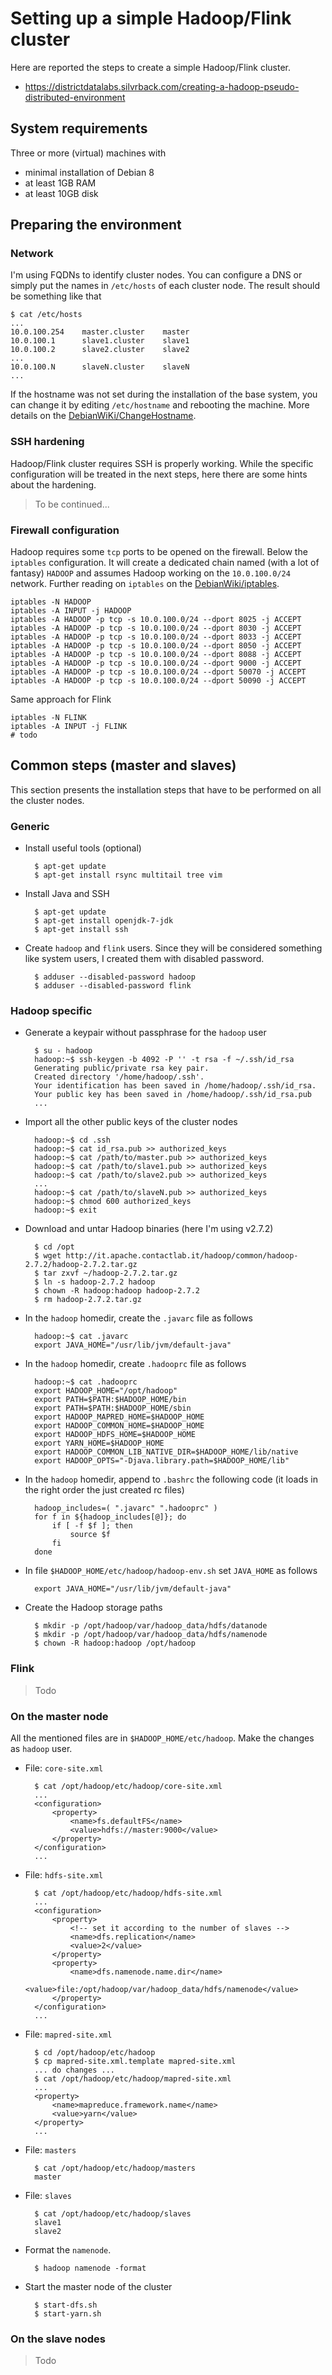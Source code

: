 # Setting up a simple Hadoop/Flink cluster

Here are reported the steps to create a simple Hadoop/Flink cluster.

* https://districtdatalabs.silvrback.com/creating-a-hadoop-pseudo-distributed-environment

## System requirements

Three or more (virtual) machines with

* minimal installation of Debian 8
* at least 1GB RAM
* at least 10GB disk

## Preparing the environment

### Network

I'm using FQDNs to identify cluster nodes. You can configure a DNS or simply
put the names in `/etc/hosts` of each cluster node. The result should be
something like that

    $ cat /etc/hosts
    ...
    10.0.100.254    master.cluster    master
    10.0.100.1      slave1.cluster    slave1
    10.0.100.2      slave2.cluster    slave2
    ...
    10.0.100.N      slaveN.cluster    slaveN
    ...

If the hostname was not set during the installation of the base system, you
can change it by editing `/etc/hostname` and rebooting the machine.
More details on the
[DebianWiKi/ChangeHostname](https://wiki.debian.org/HowTo/ChangeHostname).

### SSH hardening

Hadoop/Flink cluster requires SSH is properly working. While the specific
configuration will be treated in the next steps, here there are some hints
about the hardening.

> To be continued...

### Firewall configuration

Hadoop requires some `tcp` ports to be opened on the firewall. Below the
`iptables` configuration. It will create a dedicated chain named (with a lot
of fantasy) `HADOOP` and assumes Hadoop working on the `10.0.100.0/24`
network. Further reading on `iptables` on the
[DebianWiki/iptables](https://wiki.debian.org/iptables).

    iptables -N HADOOP
    iptables -A INPUT -j HADOOP
    iptables -A HADOOP -p tcp -s 10.0.100.0/24 --dport 8025 -j ACCEPT
    iptables -A HADOOP -p tcp -s 10.0.100.0/24 --dport 8030 -j ACCEPT
    iptables -A HADOOP -p tcp -s 10.0.100.0/24 --dport 8033 -j ACCEPT
    iptables -A HADOOP -p tcp -s 10.0.100.0/24 --dport 8050 -j ACCEPT
    iptables -A HADOOP -p tcp -s 10.0.100.0/24 --dport 8088 -j ACCEPT
    iptables -A HADOOP -p tcp -s 10.0.100.0/24 --dport 9000 -j ACCEPT
    iptables -A HADOOP -p tcp -s 10.0.100.0/24 --dport 50070 -j ACCEPT
    iptables -A HADOOP -p tcp -s 10.0.100.0/24 --dport 50090 -j ACCEPT

Same approach for Flink

    iptables -N FLINK
    iptables -A INPUT -j FLINK
    # todo

## Common steps (master and slaves)

This section presents the installation steps that have to be performed on all
the cluster nodes.

### Generic

* Install useful tools (optional)

        $ apt-get update
        $ apt-get install rsync multitail tree vim

* Install Java and SSH

        $ apt-get update
        $ apt-get install openjdk-7-jdk
        $ apt-get install ssh

* Create `hadoop` and `flink` users. Since they will be considered something
like system users, I created them with disabled password.

        $ adduser --disabled-password hadoop
        $ adduser --disabled-password flink

### Hadoop specific

* Generate a keypair without passphrase for the `hadoop` user

        $ su - hadoop
        hadoop:~$ ssh-keygen -b 4092 -P '' -t rsa -f ~/.ssh/id_rsa
        Generating public/private rsa key pair.
        Created directory '/home/hadoop/.ssh'.
        Your identification has been saved in /home/hadoop/.ssh/id_rsa.
        Your public key has been saved in /home/hadoop/.ssh/id_rsa.pub
        ...

* Import all the other public keys of the cluster nodes

        hadoop:~$ cd .ssh
        hadoop:~$ cat id_rsa.pub >> authorized_keys
        hadoop:~$ cat /path/to/master.pub >> authorized_keys
        hadoop:~$ cat /path/to/slave1.pub >> authorized_keys
        hadoop:~$ cat /path/to/slave2.pub >> authorized_keys
        ...
        hadoop:~$ cat /path/to/slaveN.pub >> authorized_keys
        hadoop:~$ chmod 600 authorized_keys
        hadoop:~$ exit

* Download and untar Hadoop binaries (here I'm using v2.7.2)

        $ cd /opt
        $ wget http://it.apache.contactlab.it/hadoop/common/hadoop-2.7.2/hadoop-2.7.2.tar.gz
        $ tar zxvf ~/hadoop-2.7.2.tar.gz
        $ ln -s hadoop-2.7.2 hadoop
        $ chown -R hadoop:hadoop hadoop-2.7.2
        $ rm hadoop-2.7.2.tar.gz

* In the `hadoop` homedir, create the `.javarc` file as follows

        hadoop:~$ cat .javarc
        export JAVA_HOME="/usr/lib/jvm/default-java"

* In the `hadoop` homedir, create `.hadooprc` file as follows

        hadoop:~$ cat .hadooprc
        export HADOOP_HOME="/opt/hadoop"
        export PATH=$PATH:$HADOOP_HOME/bin
        export PATH=$PATH:$HADOOP_HOME/sbin
        export HADOOP_MAPRED_HOME=$HADOOP_HOME
        export HADOOP_COMMON_HOME=$HADOOP_HOME
        export HADOOP_HDFS_HOME=$HADOOP_HOME
        export YARN_HOME=$HADOOP_HOME
        export HADOOP_COMMON_LIB_NATIVE_DIR=$HADOOP_HOME/lib/native
        export HADOOP_OPTS="-Djava.library.path=$HADOOP_HOME/lib"

* In the `hadoop` homedir, append to `.bashrc` the following code (it loads in
  the right order the just created rc files)

        hadoop_includes=( ".javarc" ".hadooprc" )
        for f in ${hadoop_includes[@]}; do
            if [ -f $f ]; then
                source $f
            fi
        done

* In file `$HADOOP_HOME/etc/hadoop/hadoop-env.sh` set `JAVA_HOME` as follows

        export JAVA_HOME="/usr/lib/jvm/default-java"

* Create the Hadoop storage paths

        $ mkdir -p /opt/hadoop/var/hadoop_data/hdfs/datanode
        $ mkdir -p /opt/hadoop/var/hadoop_data/hdfs/namenode
        $ chown -R hadoop:hadoop /opt/hadoop

### Flink

> Todo

### On the master node

All the mentioned files are in `$HADOOP_HOME/etc/hadoop`. Make the changes as
`hadoop` user.

* File: `core-site.xml`

        $ cat /opt/hadoop/etc/hadoop/core-site.xml
        ...
        <configuration>
            <property>
                <name>fs.defaultFS</name>
                <value>hdfs://master:9000</value>
            </property>
        </configuration>
        ...

* File: `hdfs-site.xml`

        $ cat /opt/hadoop/etc/hadoop/hdfs-site.xml
        ...
        <configuration>
            <property>
                <!-- set it according to the number of slaves -->
                <name>dfs.replication</name>
                <value>2</value>
            </property>
            <property>
                <name>dfs.namenode.name.dir</name>
                <value>file:/opt/hadoop/var/hadoop_data/hdfs/namenode</value>
            </property>
        </configuration>
        ...

* File: `mapred-site.xml`

        $ cd /opt/hadoop/etc/hadoop
        $ cp mapred-site.xml.template mapred-site.xml
        ... do changes ...
        $ cat /opt/hadoop/etc/hadoop/mapred-site.xml
        ...
        <property>
            <name>mapreduce.framework.name</name>
            <value>yarn</value>
        </property>
        ...

* File: `masters`

        $ cat /opt/hadoop/etc/hadoop/masters
        master

* File: `slaves`

        $ cat /opt/hadoop/etc/hadoop/slaves
        slave1
        slave2

* Format the `namenode`.

        $ hadoop namenode -format

* Start the master node of the cluster

        $ start-dfs.sh
        $ start-yarn.sh

### On the slave nodes

> Todo
